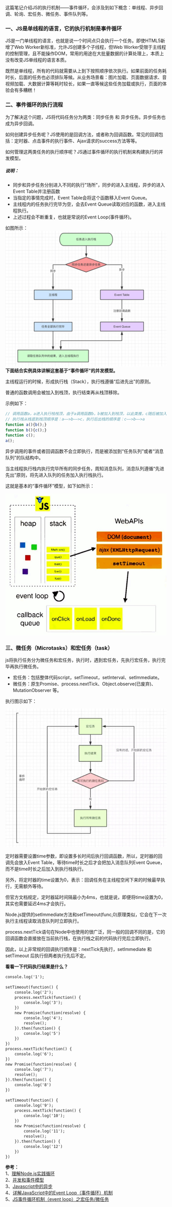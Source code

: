 这篇笔记介绍JS的执行机制——事件循环，会涉及到如下概念：单线程、异步回调、轮询、宏任务、微任务、事件队列等。

### 一、JS是单线程的语言，它的执行机制是事件循环

JS是一门单线程的语言，也就是说一个时间点只会执行一个任务。即使HTML5新增了Web Worker新标准，允许JS创建多个子线程，但Web Worker受限于主线程的控制管理，且不能操作DOM，常用的用途在大批量数据的计算处理上，本质上没有改变JS单线程的语言本质。

既然是单线程，所有的代码就需要从上到下按照顺序依次执行。如果前面的任务耗时长，后面的任务也必须排队等候。从业务场景看：图片加载、页面数据请求、音视频加载、大数据计算等耗时较长，如果一直等候这些任务加载或执行，页面的体验会有多糟糕！

### 二、事件循环的执行流程

为了解决这个问题，JS将代码任务分为两类：同步任务 和 异步任务。异步任务也成为异步回调。

如何创建异步任务呢？JS使用的是回调方法，或者称为回调函数。常见的回调包括：定时器、点击事件的执行事件、Ajax请求的success方法等等。

如何管理这两类任务的执行顺序呢？JS通过事件循环的执行机制来构建执行的并发模型。

##### 说明：

* 同步和异步任务分别进入不同的执行"场所"，同步的进入主线程，异步的进入Event Table并注册函数
* 当指定的事情完成时，Event Table会将这个函数移入Event Queue。
* 主线程内的任务执行完毕为空，会去Event Queue读取对应的函数，进入主线程执行。
* 上述过程会不断重复，也就是常说的Event Loop\(事件循环\)。

如图所示：![](/assets/event_loop3.jpg)**下面结合实例具体讲解这套基于“事件循环”的并发模型。**

主线程运行的时候，形成执行栈（Stack），执行栈遵循“后进先出”的原则。

普通的函数调用会被加入到栈顶，执行结束再从栈顶移除。

示例如下：

```js
// 调用函数a，a进入执行栈栈顶，由于a调用函数b，b被加入到栈顶，以此类推，c随后被加入栈顶。
// 执行栈从栈底到栈顶顺序是：a——>b——>c，执行后出栈的顺序是：c——>b——>a
function a(){b();}
function b(){c();}
function c();
a();
```

异步调用的事件或者回调函数不会立即执行，而是被添加到“任务队列”或者“消息队列”的队结构中。

当主线程执行栈内执行完毕所有的同步任务，周知消息队列，消息队列遵循“先进先出”原则，将先进入队列的任务加入执行栈执行。

这就是基本的“事件循环”模型，如下如所示：

![](/assets/event_loop2.jpg)

### 三、微任务（Microtasks）和宏任务（task）

js将执行任务分为微任务和宏任务，执行时，遇到宏任务，先执行宏任务，执行完毕再执行微任务。

* 宏任务：包括整体代码script，setTimeout，setInterval、setImmediate。
* 微任务：原生Promise、process.nextTick、Object.observe\(已废弃\)、 MutationObserver 等。

执行图示如下：

![](/assets/micro-macro-task.jpg)

定时器需要设置time参数，即设置多长时间后执行回调函数，所以，定时器的回调先会放入Event Table，等待time时长之后才会把加入消息队列Event Queue，而不是time时长之后加入到执行栈执行。

另外，将定时器的time设置为0，表示：回调任务在主线程空闲下来的时候最早执行，无需额外等待。

但官方文档规定，定时器延时间隔最小为4ms，也就是说，即便将time设置为0，其实也需要延迟4ms才会执行。

Node.js提供的setImmediate方法和setTimeout\(func,0\)原理类似，它会在下一次执行主线程读取消息队列时立即执行。

process.nextTick语句在Node中也使用的很广泛，同一般的回调不同的是，它的回调函数会直接放在当前执行栈，在执行栈之前的代码执行完后立即执行。

因此，以上非常规的回调执行顺序是：nextTick先执行，setImmediate 和 setTimeout 后执行但两者执行先后不定。

**看看一下代码执行结果是什么？**
```
console.log('1');

setTimeout(function() {
    console.log('2');
    process.nextTick(function() {
        console.log('3');
    })
    new Promise(function(resolve) {
        console.log('4');
        resolve();
    }).then(function() {
        console.log('5')
    })
})
process.nextTick(function() {
    console.log('6');
})
new Promise(function(resolve) {
    console.log('7');
    resolve();
}).then(function() {
    console.log('8')
})

setTimeout(function() {
    console.log('9');
    process.nextTick(function() {
        console.log('10');
    })
    new Promise(function(resolve) {
        console.log('11');
        resolve();
    }).then(function() {
        console.log('12')
    })
})
```

**参考：**   
1、[理解Node.js实践循环](https://blog.hainest.com/understanding-the-nodeJS-event-loop/)   
2、[并发和事件模型](https://developer.mozilla.org/zh-CN/docs/Web/JavaScript/EventLoop)   
3、[Javascript中的异步](http://blog.51cto.com/cnn237111/1556987)    
4、[详解JavaScript中的Event Loop（事件循环）机制](https://zhuanlan.zhihu.com/p/33058983)    
5、[JS事件循环机制（event loop）之宏任务/微任务](https://juejin.im/post/5b498d245188251b193d4059)    

